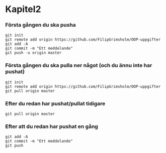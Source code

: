 # Kapitel2

 

### Första gången du ska pusha
```
git init
git remote add origin https://github.com/FilipGrimsholm/OOP-uppgifter
git add -A
git commit -m "Ett meddelande"
git push -u origin master
```

 

### Första gången du ska pulla ner något (och du ännu inte har pushat)
```
git init
git remote add origin https://github.com/FilipGrimsholm/OOP-uppgifter
git pull origin master
```

 

### Efter du redan har pushat/pullat tidigare
```
git pull origin master
```

 

### Efter att du redan har pushat en gång
```
git add -A
git commit -m "Ett meddelande"
git push
```
